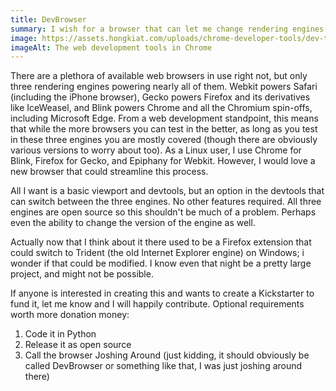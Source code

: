 ```yaml
---
title: DevBrowser
summary: I wish for a browser that can let me change rendering engines on the fly, to simplify cross-browser testing. This should be possible.
image: https://assets.hongkiat.com/uploads/chrome-developer-tools/dev-tool-window.jpg
imageAlt: The web development tools in Chrome
---
```


There are a plethora of available web browsers in use right not, but only three rendering engines powering nearly all of them. Webkit powers Safari (including the iPhone browser), Gecko powers Firefox and its derivatives like IceWeasel, and Blink powers Chrome and all the Chromium spin-offs, including Microsoft Edge. From a web development standpoint, this means that while the more browsers you can test in the better, as long as you test in these three engines you are mostly covered (though there are obviously various versions to worry about too). As a Linux user, I use Chrome for Blink, Firefox for Gecko, and Epiphany for Webkit. However, I would love a new browser that could streamline this process.

All I want is a basic viewport and devtools, but an option in the devtools that can switch between the three engines. No other features required. All three engines are open source so this shouldn't be much of a problem. Perhaps even the ability to change the version of the engine as well.

Actually now that I think about it there used to be a Firefox extension that could switch to Trident (the old Internet Explorer engine) on Windows; i wonder if that could be modified. I know even that night be a pretty large project, and might not be possible.

If anyone is interested in creating this and wants to create a Kickstarter to fund it, let me know and I will happily contribute. Optional requirements worth more donation money:

1. Code it in Python
2. Release it as open source
3. Call the browser Joshing Around (just kidding, it should obviously be called DevBrowser or something like that, I was just joshing around there)
